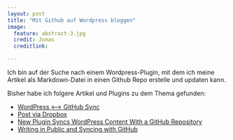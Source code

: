 ```yaml
---
layout: post
title: "Mit Github auf Wordpress bloggen"
image:
  feature: abstract-3.jpg
  credit: Jonas
  creditlink: 

---
```


Ich bin auf der Suche nach einem Wordpress-Plugin, mit dem ich meine Artikel als Markdown-Datei in einen Github Repo erstelle und updaten kann.

Bisher habe ich folgere Artikel und Plugins zu dem Thema gefunden:

- [WordPress <--> GitHub Sync](https://github.com/benbalter/wordpress-github-sync)
- [Post via Dropbox](https://wordpress.org/plugins/post-via-dropbox/)
- [
New Plugin Syncs WordPress Content With a GitHub Repository](http://wptavern.com/new-plugin-syncs-wordpress-content-with-a-github-repository)
- [Writing in Public and Syncing with GitHub](https://konklone.com/post/writing-in-public-syncing-with-github)